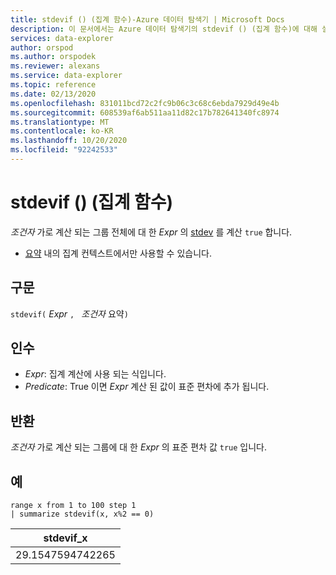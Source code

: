 ```yaml
---
title: stdevif () (집계 함수)-Azure 데이터 탐색기 | Microsoft Docs
description: 이 문서에서는 Azure 데이터 탐색기의 stdevif () (집계 함수)에 대해 설명 합니다.
services: data-explorer
author: orspod
ms.author: orspodek
ms.reviewer: alexans
ms.service: data-explorer
ms.topic: reference
ms.date: 02/13/2020
ms.openlocfilehash: 831011bcd72c2fc9b06c3c68c6ebda7929d49e4b
ms.sourcegitcommit: 608539af6ab511aa11d82c17b782641340fc8974
ms.translationtype: MT
ms.contentlocale: ko-KR
ms.lasthandoff: 10/20/2020
ms.locfileid: "92242533"
---
```

# <a name="stdevif-aggregation-function"></a>stdevif () (집계 함수)

*조건자* 가로 계산 되는 그룹 전체에 대 한 *Expr* 의 [stdev](stdev-aggfunction.md) 를 계산 `true` 합니다.

* [요약](summarizeoperator.md) 내의 집계 컨텍스트에서만 사용할 수 있습니다.

## <a name="syntax"></a>구문

`stdevif(` *Expr* `, ` *조건자* 요약`)`

## <a name="arguments"></a>인수

* *Expr*: 집계 계산에 사용 되는 식입니다. 
* *Predicate*: True 이면 *Expr* 계산 된 값이 표준 편차에 추가 됩니다.

## <a name="returns"></a>반환

*조건자* 가로 계산 되는 그룹에 대 한 *Expr* 의 표준 편차 값 `true` 입니다.
 
## <a name="examples"></a>예

```kusto
range x from 1 to 100 step 1
| summarize stdevif(x, x%2 == 0)

```

|stdevif_x|
|---|
|29.1547594742265|